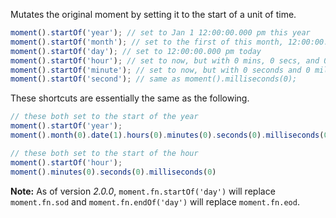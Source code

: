 Mutates the original moment by setting it to the start of a unit of time.

```javascript
moment().startOf('year'); // set to Jan 1 12:00:00.000 pm this year
moment().startOf('month'); // set to the first of this month, 12:00:00.000 pm
moment().startOf('day'); // set to 12:00:00.000 pm today
moment().startOf('hour'); // set to now, but with 0 mins, 0 secs, and 0 ms
moment().startOf('minute'); // set to now, but with 0 seconds and 0 milliseconds
moment().startOf('second'); // same as moment().milliseconds(0);
```

These shortcuts are essentially the same as the following.

```javascript
// these both set to the start of the year
moment().startOf('year');
moment().month(0).date(1).hours(0).minutes(0).seconds(0).milliseconds(0);
```

```javascript
// these both set to the start of the hour
moment().startOf('hour');
moment().minutes(0).seconds(0).milliseconds(0)
```

**Note:** As of version *2.0.0*, `moment.fn.startOf('day')` will replace `moment.fn.sod` and `moment.fn.endOf('day')` will replace `moment.fn.eod`.
